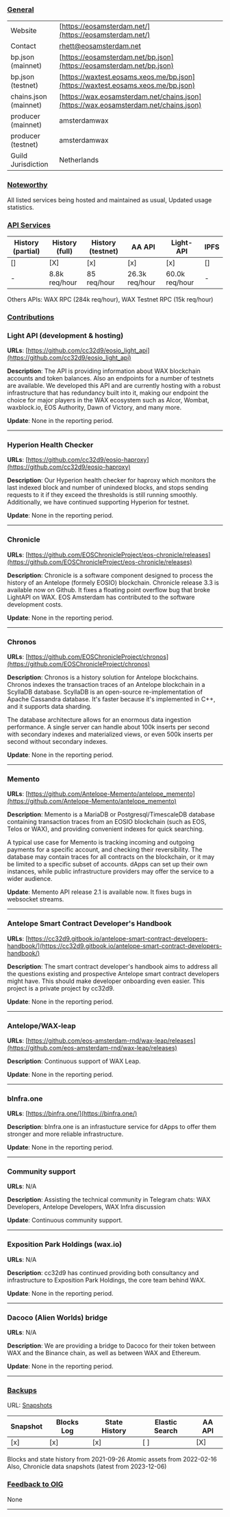 ### <ins>General</ins>

|  |  |
| --- | --- |
| Website | [https://eosamsterdam.net/](https://eosamsterdam.net/) |
| Contact | rhett@eosamsterdam.net |
| bp.json (mainnet) | [https://eosamsterdam.net/bp.json](https://eosamsterdam.net/bp.json) |
| bp.json (testnet) | [https://waxtest.eosams.xeos.me/bp.json](https://waxtest.eosams.xeos.me/bp.json) |
| chains.json (mainnet) | [https://wax.eosamsterdam.net/chains.json](https://wax.eosamsterdam.net/chains.json) |
| producer (mainnet) | amsterdamwax |
| producer (testnet) | amsterdamwax |
| Guild Jurisdiction | Netherlands |

### <ins>Noteworthy</ins>
All listed services being hosted and maintained as usual, Updated usage statistics.

### <ins>API Services</ins>

| History (partial) | History (full) | History (testnet) | AA API | Light-API  | IPFS |
|--------|--------|--------|--------|--------|--------|
| [] | [X] | [x] | [x] | [x] | [] |  [] |
| - | 8.8k req/hour | 85 req/hour | 26.3k req/hour | 60.0k req/hour | - |

Others APIs: WAX RPC (284k req/hour), WAX Testnet RPC (15k req/hour)


### <ins>Contributions</ins>

### Light API (development & hosting)

**URLs**: [https://github.com/cc32d9/eosio_light_api](https://github.com/cc32d9/eosio_light_api)

**Description**: The API is providing information about WAX blockchain accounts and token balances. Also an endpoints for a number of testnets are available. We developed this API and are currently hosting with a robust infrastructure that has redundancy built into it, making our endpoint the choice for major players in the WAX ecosystem such as Alcor, Wombat, waxblock.io, EOS Authority, Dawn of Victory, and many more.

**Update**: 
None in the reporting period.

---

### Hyperion Health Checker

**URLs**: [https://github.com/cc32d9/eosio-haproxy](https://github.com/cc32d9/eosio-haproxy)

**Description**: Our Hyperion health checker for haproxy which monitors the last indexed block and number of unindexed blocks, and stops sending requests to it if they exceed the thresholds is still running smoothly. Additionally, we have continued supporting Hyperion for testnet. 

**Update**: 
None in the reporting period.

---

### Chronicle

**URLs**: [https://github.com/EOSChronicleProject/eos-chronicle/releases](https://github.com/EOSChronicleProject/eos-chronicle/releases)

**Description**: Chronicle is a software component designed to process the history of an Antelope (formely EOSIO) blockchain. Chronicle release 3.3 is available now on Github. It fixes a floating point overflow bug that broke LightAPI on WAX. EOS Amsterdam has contributed to the software development costs.

**Update**: 
None in the reporting period.

---

### Chronos

**URLs**: [https://github.com/EOSChronicleProject/chronos](https://github.com/EOSChronicleProject/chronos)

**Description**: Chronos is a history solution for Antelope blockchains. Chronos indexes the transaction traces of an Antelope blockchain in a ScyllaDB database. ScyllaDB is an open-source re-implementation of Apache Cassandra database. It's faster because it's implemented in C++, and it supports data sharding.

The database architecture allows for an enormous data ingestion performance. A single server can handle about 100k inserts per second with secondary indexes and materialized views, or even 500k inserts per second without secondary indexes.

**Update**: 
None in the reporting period.

---

### Memento

**URLs**: [https://github.com/Antelope-Memento/antelope_memento](https://github.com/Antelope-Memento/antelope_memento)

**Description**: Memento is a MariaDB or Postgresql/TimescaleDB database containing transaction traces from an EOSIO blockchain (such as EOS, Telos or WAX), and providing convenient indexes for quick searching.

A typical use case for Memento is tracking incoming and outgoing payments for a specific account, and checking their reversibility. The database may contain traces for all contracts on the blockchain, or it may be limited to a specific subset of accounts. dApps can set up their own instances, while public infrastructure providers may offer the service to a wider audience.

**Update**: 
Memento API release 2.1 is available now. It fixes bugs in websocket streams.

---

### Antelope Smart Contract Developer's Handbook

**URLs**: [https://cc32d9.gitbook.io/antelope-smart-contract-developers-handbook/](https://cc32d9.gitbook.io/antelope-smart-contract-developers-handbook/)

**Description**: The smart contract developer's handbook aims to address all the questions existing and prospective Antelope smart contract developers might have. This should make developer onboarding even easier. This project is a private project by cc32d9. 

**Update**: None in the reporting period.

---

### Antelope/WAX-leap

**URLs**: [https://github.com/eos-amsterdam-rnd/wax-leap/releases](https://github.com/eos-amsterdam-rnd/wax-leap/releases)

**Description**: Continuous support of WAX Leap.

**Update**: 
None in the reporting period.

---

### bInfra.one

**URLs**: [https://binfra.one/](https://binfra.one/)

**Description**: bInfra.one is an infrastucture service for dApps to offer them stronger and more reliable infrastructure.

**Update**: 
None in the reporting period.

---

### Community support

**URLs**: N/A

**Description**: Assisting the technical community in Telegram chats: WAX Developers, Antelope Developers, WAX Infra discussion

**Update**: 
Continuous community support.

---

### Exposition Park Holdings (wax.io)

**URLs**: N/A

**Description**: cc32d9 has continued providing both consultancy and infrastructure to Exposition Park Holdings, the core team behind WAX.

**Update**: 
None in the reporting period.

---

### Dacoco (Alien Worlds) bridge

**URLs**: N/A

**Description**: We are providing a bridge to Dacoco for their token between WAX and the Binance chain, as well as between WAX and Ethereum.

**Update**: 
None in the reporting period.

---


### <ins>Backups </ins>
URL: [Snapshots](https://snapshots.eosamsterdam.net/public/wax/)

| Snapshot | Blocks Log | State History | Elastic Search | AA API |
|--------|--------|--------|--------|--------|
| [x] | [x] | [x] | [ ] | [X] |

Blocks and state history from 2021-09-26
Atomic assets from 2022-02-16
Also, Chronicle data snapshots (latest from 2023-12-06)


### <ins>Feedback to OIG</ins>

None

----
